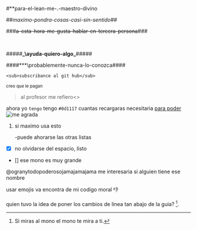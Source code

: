 #**para-el-lean-me-.-maestro-divino

##*maximo-pondra-cosas-casi-sin-sentido*##

###~~a-esta-hora-me-gusta-hablar-en-tercera-persona~~###

<br>

#####**_\ayuda-quiero-algo\_**#####

####***\probablemente-nunca-lo-conozca\####

	<sub>subscribance al git hub</sub>
<sup>creo que le pagan</sup>
>al profesor me refiero<>

ahora yo `tengo` tengo
`#0d1117` cuantas recargaras necesitaria
[para poder](https://tirar.github/)
![me agrada](https://previews.123rf.com/images/cthoman/cthoman1507/cthoman150704000/42751389-una-ilustraci%C3%B3n-de-dibujos-animados-de-un-mono-de-pie-feo-.jpg)

1. si maximo usa esto

   -puede ahorarse las otras listas 

- [x] no olvidarse del espacio, listo
- [] ese mono es muy grande

@ogranytodopoderosojamajamajama me interesaria si alguien tiene ese nombre

usar emojis va encontra de mi codigo moral 👎

quien tuvo la idea de poner los cambios de linea tan abajo de la guia? [^1].

<!-- ese interogante se ve feo y esas ultimas lineas son para mi tortura -->

[^1]: Si miras al mono el mono te mira a ti.

